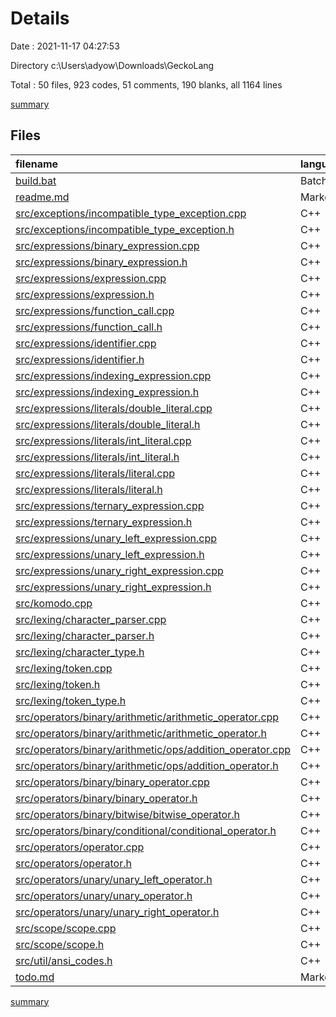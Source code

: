 # Details

Date : 2021-11-17 04:27:53

Directory c:\Users\adyow\Downloads\GeckoLang

Total : 50 files,  923 codes, 51 comments, 190 blanks, all 1164 lines

[summary](results.md)

## Files
| filename | language | code | comment | blank | total |
| :--- | :--- | ---: | ---: | ---: | ---: |
| [build.bat](/build.bat) | Batch | 1 | 0 | 0 | 1 |
| [readme.md](/readme.md) | Markdown | 15 | 0 | 5 | 20 |
| [src/exceptions/incompatible_type_exception.cpp](/src/exceptions/incompatible_type_exception.cpp) | C++ | 3 | 0 | 2 | 5 |
| [src/exceptions/incompatible_type_exception.h](/src/exceptions/incompatible_type_exception.h) | C++ | 12 | 0 | 3 | 15 |
| [src/expressions/binary_expression.cpp](/src/expressions/binary_expression.cpp) | C++ | 7 | 0 | 3 | 10 |
| [src/expressions/binary_expression.h](/src/expressions/binary_expression.h) | C++ | 6 | 0 | 3 | 9 |
| [src/expressions/expression.cpp](/src/expressions/expression.cpp) | C++ | 0 | 0 | 1 | 1 |
| [src/expressions/expression.h](/src/expressions/expression.h) | C++ | 7 | 0 | 1 | 8 |
| [src/expressions/function_call.cpp](/src/expressions/function_call.cpp) | C++ | 7 | 0 | 4 | 11 |
| [src/expressions/function_call.h](/src/expressions/function_call.h) | C++ | 7 | 0 | 2 | 9 |
| [src/expressions/identifier.cpp](/src/expressions/identifier.cpp) | C++ | 5 | 0 | 1 | 6 |
| [src/expressions/identifier.h](/src/expressions/identifier.h) | C++ | 7 | 0 | 3 | 10 |
| [src/expressions/indexing_expression.cpp](/src/expressions/indexing_expression.cpp) | C++ | 7 | 0 | 3 | 10 |
| [src/expressions/indexing_expression.h](/src/expressions/indexing_expression.h) | C++ | 7 | 0 | 3 | 10 |
| [src/expressions/literals/double_literal.cpp](/src/expressions/literals/double_literal.cpp) | C++ | 10 | 0 | 4 | 14 |
| [src/expressions/literals/double_literal.h](/src/expressions/literals/double_literal.h) | C++ | 9 | 0 | 4 | 13 |
| [src/expressions/literals/int_literal.cpp](/src/expressions/literals/int_literal.cpp) | C++ | 10 | 0 | 4 | 14 |
| [src/expressions/literals/int_literal.h](/src/expressions/literals/int_literal.h) | C++ | 9 | 0 | 4 | 13 |
| [src/expressions/literals/literal.cpp](/src/expressions/literals/literal.cpp) | C++ | 1 | 0 | 1 | 2 |
| [src/expressions/literals/literal.h](/src/expressions/literals/literal.h) | C++ | 17 | 0 | 3 | 20 |
| [src/expressions/ternary_expression.cpp](/src/expressions/ternary_expression.cpp) | C++ | 7 | 0 | 3 | 10 |
| [src/expressions/ternary_expression.h](/src/expressions/ternary_expression.h) | C++ | 6 | 0 | 2 | 8 |
| [src/expressions/unary_left_expression.cpp](/src/expressions/unary_left_expression.cpp) | C++ | 7 | 0 | 3 | 10 |
| [src/expressions/unary_left_expression.h](/src/expressions/unary_left_expression.h) | C++ | 6 | 0 | 2 | 8 |
| [src/expressions/unary_right_expression.cpp](/src/expressions/unary_right_expression.cpp) | C++ | 7 | 0 | 3 | 10 |
| [src/expressions/unary_right_expression.h](/src/expressions/unary_right_expression.h) | C++ | 6 | 0 | 3 | 9 |
| [src/komodo.cpp](/src/komodo.cpp) | C++ | 300 | 34 | 49 | 383 |
| [src/lexing/character_parser.cpp](/src/lexing/character_parser.cpp) | C++ | 22 | 0 | 6 | 28 |
| [src/lexing/character_parser.h](/src/lexing/character_parser.h) | C++ | 9 | 0 | 4 | 13 |
| [src/lexing/character_type.h](/src/lexing/character_type.h) | C++ | 10 | 0 | 0 | 10 |
| [src/lexing/token.cpp](/src/lexing/token.cpp) | C++ | 178 | 15 | 20 | 213 |
| [src/lexing/token.h](/src/lexing/token.h) | C++ | 15 | 0 | 4 | 19 |
| [src/lexing/token_type.h](/src/lexing/token_type.h) | C++ | 67 | 1 | 5 | 73 |
| [src/operators/binary/arithmetic/arithmetic_operator.cpp](/src/operators/binary/arithmetic/arithmetic_operator.cpp) | C++ | 0 | 0 | 1 | 1 |
| [src/operators/binary/arithmetic/arithmetic_operator.h](/src/operators/binary/arithmetic/arithmetic_operator.h) | C++ | 5 | 0 | 1 | 6 |
| [src/operators/binary/arithmetic/ops/addition_operator.cpp](/src/operators/binary/arithmetic/ops/addition_operator.cpp) | C++ | 41 | 0 | 7 | 48 |
| [src/operators/binary/arithmetic/ops/addition_operator.h](/src/operators/binary/arithmetic/ops/addition_operator.h) | C++ | 4 | 0 | 1 | 5 |
| [src/operators/binary/binary_operator.cpp](/src/operators/binary/binary_operator.cpp) | C++ | 0 | 0 | 1 | 1 |
| [src/operators/binary/binary_operator.h](/src/operators/binary/binary_operator.h) | C++ | 6 | 0 | 2 | 8 |
| [src/operators/binary/bitwise/bitwise_operator.h](/src/operators/binary/bitwise/bitwise_operator.h) | C++ | 4 | 0 | 1 | 5 |
| [src/operators/binary/conditional/conditional_operator.h](/src/operators/binary/conditional/conditional_operator.h) | C++ | 4 | 0 | 1 | 5 |
| [src/operators/operator.cpp](/src/operators/operator.cpp) | C++ | 0 | 0 | 1 | 1 |
| [src/operators/operator.h](/src/operators/operator.h) | C++ | 2 | 0 | 1 | 3 |
| [src/operators/unary/unary_left_operator.h](/src/operators/unary/unary_left_operator.h) | C++ | 4 | 0 | 1 | 5 |
| [src/operators/unary/unary_operator.h](/src/operators/unary/unary_operator.h) | C++ | 4 | 0 | 1 | 5 |
| [src/operators/unary/unary_right_operator.h](/src/operators/unary/unary_right_operator.h) | C++ | 4 | 0 | 1 | 5 |
| [src/scope/scope.cpp](/src/scope/scope.cpp) | C++ | 28 | 0 | 5 | 33 |
| [src/scope/scope.h](/src/scope/scope.h) | C++ | 12 | 0 | 4 | 16 |
| [src/util/ansi_codes.h](/src/util/ansi_codes.h) | C++ | 9 | 1 | 1 | 11 |
| [todo.md](/todo.md) | Markdown | 9 | 0 | 2 | 11 |

[summary](results.md)